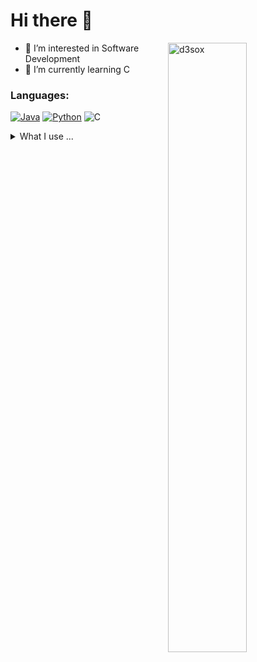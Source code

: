 # Hi there 👋


<img align="right" width="50%" src="https://github-readme-stats.vercel.app/api?username=yungsnowx&show_icons=true&hide_border=true&title_color=fff&bg_color=161b22&text_color=c9d1d9&icon_color=58a6ff" alt="d3sox" />

- 👀 I’m interested in Software Development
- 🌱 I’m currently learning C

### Languages:
[![Java](https://img.shields.io/badge/java-%23ED8B00.svg?style=for-the-badge&logo=java&logoColor=white)](https://www.oracle.com/java/)
[![Python](https://img.shields.io/badge/python-3670A0?style=for-the-badge&logo=python&logoColor=ffdd54)](https://www.python.org/)
![C](https://img.shields.io/badge/c-%2300599C.svg?style=for-the-badge&logo=c&logoColor=white)
  
<details>
<summary>What I use ...</summary>

<div align=center>

#### Desktop OS & Software
[![Windows](https://img.shields.io/badge/Windows-0078D6?style=for-the-badge&logo=windows&logoColor=white)](https://www.microsoft.com/windows/)
[![Mac OS](https://img.shields.io/badge/mac%20os-414141?style=for-the-badge&logo=macos&logoColor=F0F0F0)](https://www.apple.com/de/macos/)
[![Arch](https://img.shields.io/badge/Arch%20Linux-1793D1?logo=arch-linux&logoColor=fff&style=for-the-badge)](https://archlinux.org/)
[![Firefox](https://img.shields.io/badge/Firefox-FF7139?style=for-the-badge&logo=Firefox-Browser&logoColor=white)](https://www.firefox.com/)
<br>
[![Vim](https://img.shields.io/badge/VIM-%2311AB00.svg?style=for-the-badge&logo=vim&logoColor=white)](https://www.vim.org/)
[![Visual Studio Code](https://img.shields.io/badge/Visual%20Studio%20Code-0078d7.svg?style=for-the-badge&logo=visual-studio-code&logoColor=white)](https://code.visualstudio.com/)
[![IntelliJ IDEA](https://img.shields.io/badge/IntelliJ%20IDEA-fe2857.svg?style=for-the-badge&logo=intellij-idea&logoColor=white)](https://www.jetbrains.com/idea/)

#### Version Control
[![Git](https://img.shields.io/badge/git-%23F05033.svg?style=for-the-badge&logo=git&logoColor=white)](https://git-scm.com/)
[![Bitbucket](https://img.shields.io/badge/bitbucket-%230047B3.svg?style=for-the-badge&logo=bitbucket&logoColor=white)](https://www.atlassian.com/software/bitbucket)
[![GitHub](https://img.shields.io/badge/github-%23121011.svg?style=for-the-badge&logo=github&logoColor=white)](https://github.com/yungsnowx/)
[![GitLab](https://img.shields.io/badge/gitlab-%23181717.svg?style=for-the-badge&logo=gitlab&logoColor=white)](https://gitlab.com/yungsnow)

#### Other Tools
[![Markdown](https://img.shields.io/badge/markdown-%23000000.svg?style=for-the-badge&logo=markdown&logoColor=white)](https://daringfireball.net/projects/markdown/)
[![Bitwarden](https://img.shields.io/badge/Bitwarden-175DDC?style=for-the-badge&logo=bitwarden&logoColor=fff)](https://bitwarden.com/)
[![Nginx](https://img.shields.io/badge/nginx-%23009639.svg?style=for-the-badge&logo=nginx&logoColor=white)](https://www.nginx.com/)
[![MySQL](https://img.shields.io/badge/mysql-%2300f.svg?style=for-the-badge&logo=mysql&logoColor=white)](https://www.mysql.com/)
<br>
[![Jira](https://img.shields.io/badge/jira-%230A0FFF.svg?style=for-the-badge&logo=jira&logoColor=white)](https://www.atlassian.com/software/jira)
[![Confluence](https://img.shields.io/badge/confluence-%23172BF4.svg?style=for-the-badge&logo=confluence&logoColor=white)](https://www.atlassian.com/software/confluence)
[![Jenkins](https://img.shields.io/badge/jenkins-%232C5263.svg?style=for-the-badge&logo=jenkins&logoColor=white)](https://www.jenkins.io/)
<br>
[![Raspberry Pi](https://img.shields.io/badge/-RaspberryPi-C51A4A?style=for-the-badge&logo=Raspberry-Pi)](https://pi-hole.net/)
</div>
</details>
